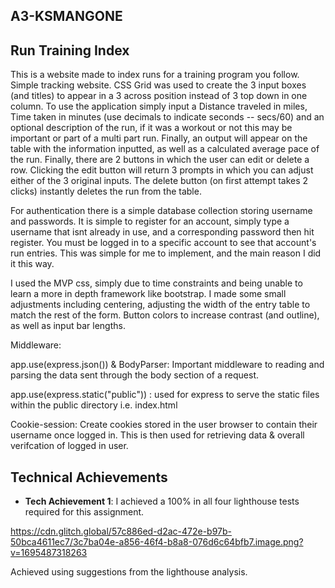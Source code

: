 A3-KSMANGONE
---

## Run Training Index

This is a website made to index runs for a training program you follow. Simple tracking website. CSS Grid was used to create the 3 input boxes (and titles) to appear in a 3 across position instead of 3 top down in one column.
To use the application simply input a Distance traveled in miles, Time taken in minutes (use decimals to indicate seconds -- secs/60) and an optional description of the run, if it was a workout or not this may be important or part of a 
multi part run. Finally, an output will appear on the table with the information inputted, as well as a calculated average pace of the run. Finally, there are 2 buttons in which the user can edit or delete a row. Clicking the edit button
will return 3 prompts in which you can adjust either of the 3 original inputs. The delete button (on first attempt takes 2 clicks) instantly deletes the run from the table.

For authentication there is a simple database collection storing username and passwords. It is simple to register for an account, simply type a username that isnt already in use, and a corresponding password then hit register. You must be logged in 
to a specific account to see that account's run entries. This was simple for me to implement, and the main reason I did it this way.

I used the MVP css, simply due to time constraints and being unable to learn a more in depth framework like bootstrap. I made some small adjustments including centering, adjusting the width of the entry table to match the rest of the form. Button colors to increase contrast (and outline), as well as input bar lengths.

Middleware:

app.use(express.json()) & BodyParser: Important middleware to reading and parsing the data sent through the body section of a request.

app.use(express.static("public")) : used for express to serve the static files within the public directory i.e. index.html

Cookie-session: Create cookies stored in the user browser to contain their username once logged in. This is then used for retrieving data & overall verifcation of logged in user.

## Technical Achievements
- **Tech Achievement 1**: I achieved a 100% in all four lighthouse tests required for this assignment.

https://cdn.glitch.global/57c886ed-d2ac-472e-b97b-50bca4611ec7/3c7ba04e-a856-46f4-b8a8-076d6c64bfb7.image.png?v=1695487318263

Achieved using suggestions from the lighthouse analysis.



